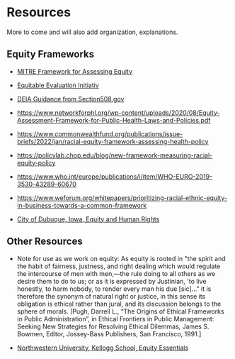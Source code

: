 # Resources
More to come and will also add organization, explanations.

## Equity Frameworks

- [MITRE Framework for Assessing Equity](https://github.com/w3c/equity-cg/blob/main/resources/A-Framework-for-Assessing-equity-in-federal-programs-and-Policies-V4a.pdf)
  
- [Equitable Evaluation Initiativ](https://www.equitableeval.org/framework)

- [DEIA Guidance from Section508.gov](https://www.section508.gov/manage/deia-guidance/)

- https://www.networkforphl.org/wp-content/uploads/2020/08/Equity-Assessment-Framework-for-Public-Health-Laws-and-Policies.pdf

- https://www.commonwealthfund.org/publications/issue-briefs/2022/jan/racial-equity-framework-assessing-health-policy

- https://policylab.chop.edu/blog/new-framework-measuring-racial-equity-policy

- https://www.who.int/europe/publications/i/item/WHO-EURO-2019-3530-43289-60670
  
- https://www.weforum.org/whitepapers/prioritizing-racial-ethnic-equity-in-business-towards-a-common-framework 

- [City of Dubuque, Iowa, Equity and Human Rights](https://www.cityofdubuque.org/215/Equity-Human-Rights)
  
## Other Resources

- Note for use as we work on equity: As equity is rooted in "the spirit and the habit of fairness, justness, and right dealing which would regulate the intercourse of men with men,—the rule doing to all others as we desire them to do to us; or as it is expressed by Justinian, 'to live honestly, to harm nobody, to render every man his due [sic]…" it is therefore the synonym of natural right or justice, in this sense its obligation is ethical rather than jural, and its discussion belongs to the sphere of morals. [Pugh, Darrell L., “The Origins of Ethical Frameworks in Public Administration”, in
Ethical Frontiers in Public Management: Seeking New Strategies for Resolving
Ethical Dilemmas, James S. Bowmen, Editor, Jossey-Bass Publishers, San Francisco,
1991.]

- [Northwestern University, Kellogg School, Equity Essentials](https://www.kellogg.northwestern.edu/executive-education/individual-programs/nonprofit-programs/equity-essentials.aspx)

